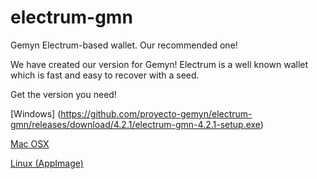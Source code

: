 # electrum-gmn
Gemyn Electrum-based wallet. Our recommended one!

We have created our version for Gemyn! Electrum is a well known wallet which is fast and easy to recover with a seed.

Get the version you need!

[Windows] (https://github.com/proyecto-gemyn/electrum-gmn/releases/download/4.2.1/electrum-gmn-4.2.1-setup.exe)

[Mac OSX](https://github.com/proyecto-gemyn/electrum-gmn/releases/download/4.2.1/Electrum-GMN-4.2.1.dmg)

[Linux (AppImage)](https://github.com/proyecto-gemyn/electrum-gmn/releases/download/4.2.1/electrum-gmn-4.2.1-x86_64.AppImage)
